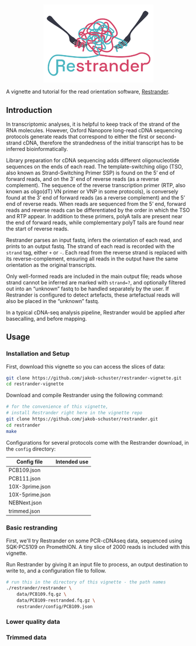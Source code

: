 <p align="center">
    <img src="figures/logo.png" title="Restrander" alt="Restrander" width="300">
</p>

A vignette and tutorial for the read orientation software, [Restrander](https://github.com/jakob-schuster/restrander).

## Introduction

In transcriptomic analyses, it is helpful to keep track of the strand of the RNA molecules. However, Oxford Nanopore long-read cDNA sequencing protocols generate reads that correspond to either the first or second-strand cDNA, therefore the strandedness of the initial transcript has to be inferred bioinformatically.

Library preparation for cDNA sequencing adds different oligonucleotide sequences on the ends of each read. The template-switching oligo (TSO, also known as Strand-Switching Primer SSP) is found on the 5’ end of forward reads, and on the 3’ end of reverse reads (as a reverse complement). The sequence of the reverse transcription primer (RTP, also known as oligo(dT) VN primer or VNP in some protocols), is conversely found at the 3’ end of forward reads (as a reverse complement) and the 5’ end of reverse reads. When reads are sequenced from the 5’ end, forward reads and reverse reads can be differentiated by the order in which the TSO and RTP appear. In addition to these primers, polyA tails are present near the end of forward reads, while complementary polyT tails are found near the start of reverse reads.

Restrander parses an input fastq, infers the orientation of each read, and prints to an output fastq. The strand of each read is recorded with the `strand` tag, either `+` or `-`. Each read from the reverse strand is replaced with its reverse-complement, ensuring all reads in the output have the same orientation as the original transcripts.

Only well-formed reads are included in the main output file; reads whose strand cannot be inferred are marked with `strand=?`, and optionally filtered out into an “unknown” fastq to be handled separately by the user. If Restrander is configured to detect artefacts, these artefactual reads will also be placed in the “unknown” fastq.

In a typical cDNA-seq analysis pipeline, Restrander would be applied after basecalling, and before mapping.

## Usage

### Installation and Setup

First, download this vignette so you can access the slices of data:

```bash
git clone https://github.com/jakob-schuster/restrander-vignette.git
cd restrander-vignette
```

Download and compile Restrander using the following command:

```bash
# for the convenience of this vignette, 
# install Restrander right here in the vignette repo
git clone https://github.com/jakob-schuster/restrander.git
cd restrander
make
```

Configurations for several protocols come with the Restrander download, in the `config` directory:

<table>
    <thead>
        <tr>
            <th>Config file</th>
            <th>Intended use</th>
        </tr>
    </thead>
    <tbody>
        <tr>
            <td>PCB109.json</td>
            <td></td>
        </tr>
        <tr>
            <td>PCB111.json</td>
            <td></td>
        </tr>
        <tr>
            <td>10X-3prime.json</td>
            <td></td>
        </tr>
        <tr>
            <td>10X-5prime.json</td>
            <td></td>
        </tr>
        <tr>
            <td>NEBNext.json</td>
            <td></td>
        </tr>
        <tr>
            <td>trimmed.json</td>
            <td></td>
        </tr>
    </tbody>
</table>

### Basic restranding

First, we'll try Restrander on some PCR-cDNAseq data, sequenced using SQK-PCS109 on PromethION. A tiny slice of 2000 reads is included with this vignette.

Run Restrander by giving it an input file to process, an output destination to write to, and a configuration file to follow.

```bash
# run this in the directory of this vignette - the path names
./restrander/restrander \
    data/PCB109.fq.gz \
    data/PCB109-restranded.fq.gz \
    restrander/config/PCB109.json
```

### Lower quality data

### Trimmed data

###  